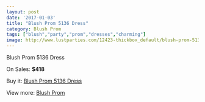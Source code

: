 ```yaml
---
layout: post
date: '2017-01-03'
title: "Blush Prom 5136 Dress"
category: Blush Prom
tags: ["blush","party","prom","dresses","charming"]
image: http://www.lustparties.com/12423-thickbox_default/blush-prom-5136-dress.jpg
---
```

Blush Prom 5136 Dress

On Sales: **$418**
<a href="https://www.lustparties.com/en/blush-prom/4591-blush-prom-5136-dress.html"><amp-img layout="responsive" width="600" height="600" src="//www.lustparties.com/12423-thickbox_default/blush-prom-5136-dress.jpg" alt="Blush Prom 5136 Dress 0" /></a>

Buy it: [Blush Prom 5136 Dress](https://www.lustparties.com/en/blush-prom/4591-blush-prom-5136-dress.html "Blush Prom 5136 Dress")

View more: [Blush Prom](https://www.lustparties.com/en/25-blush-prom "Blush Prom")